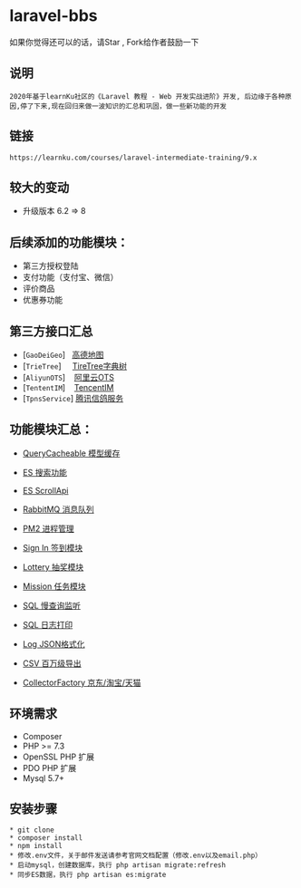 # laravel-bbs
如果你觉得还可以的话，请Star , Fork给作者鼓励一下

## 说明
    2020年基于learnKu社区的《Laravel 教程 - Web 开发实战进阶》开发, 后边缘于各种原因,停了下来,现在回归来做一波知识的汇总和巩固，做一些新功能的开发

## 链接
    https://learnku.com/courses/laravel-intermediate-training/9.x

## 较大的变动
- 升级版本 6.2 => 8

## 后续添加的功能模块：
- 第三方授权登陆
- 支付功能（支付宝、微信）
- 评价商品
- 优惠券功能

## 第三方接口汇总
- [`GaoDeiGeo`]&nbsp;&nbsp;    [高德地图](app/ThirdParty/Service/GaoDeiGeo.php)
- [`TrieTree`]&nbsp;&nbsp;&nbsp;&nbsp;     [TireTree字典树](app/ThirdParty/Service/TrieTree.php)
- [`AliyunOTS`]&nbsp;&nbsp;&nbsp;    [阿里云OTS](app/Models/OTS/AliyunOTS.php)
- [`TententIM`]&nbsp;&nbsp;&nbsp;    [TencentIM](app/ThirdParty/Service/TencentIm.php)
- [`TpnsService`]  [腾讯信鸽服务](app/ThirdParty/Service/TpnsService.php) 

## 功能模块汇总：
- [QueryCacheable 模型缓存](app/Package/QueryCache/Traits/QueryCacheable.php)
- [ES 搜索功能](app/Http/Controllers/TopicsController.php)
- [ES ScrollApi](app/Console/Commands/Elasticsearch/TestScrollApi.php)
- [RabbitMQ 消息队列](app/Common/Components/RabbitMQ/RabbitMQ.php)
- [PM2 进程管理](pm2/delayed_message.json)


- [Sign In 签到模块](app/Package/Sign/SignServiceProvider.php)
- [Lottery 抽奖模块](app/Package/Lottery/LotteryServiceProvider.php)
- [Mission 任务模块](app/Package/Mission/MissionServiceProvider.php)


- [SQL 慢查询监听](app/Providers/DBServiceProvider.php)
- [SQL 日志打印](app/Providers/EventServiceProvider.php)
- [Log JSON格式化](app/Logging/CustomizeFormatter.php)


- [CSV 百万级导出](app/Handlers/CSVExportHandler.php)
- [CollectorFactory 京东/淘宝/天猫](app/Package/Collector/CollectorFactory.php)

## 环境需求

* Composer
* PHP >= 7.3
* OpenSSL PHP 扩展
* PDO PHP 扩展
* Mysql 5.7+

## 安装步骤

```
* git clone
* composer install
* npm install
* 修改.env文件，关于邮件发送请参考官网文档配置（修改.env以及email.php）
* 启动mysql，创建数据库，执行 php artisan migrate:refresh
* 同步ES数据，执行 php artisan es:migrate
```
